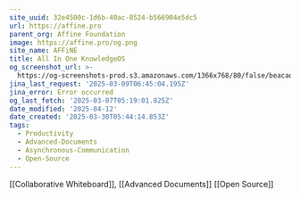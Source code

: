 ```yaml
---
site_uuid: 32e4500c-1d6b-40ac-8524-b566904e5dc5
url: https://affine.pro
parent_org: Affine Foundation
image: https://affine.pro/og.png
site_name: AFFiNE
title: All In One KnowledgeOS
og_screenshot_url: >-
  https://og-screenshots-prod.s3.amazonaws.com/1366x768/80/false/beacad3f444fa77926fe27db0e81be5e8a3e2e77be4fb4fcca12eb781393b5cb.jpeg
jina_last_request: '2025-03-09T06:45:04.195Z'
jina_error: Error occurred
og_last_fetch: '2025-03-07T05:19:01.825Z'
date_modified: '2025-04-12'
date_created: '2025-03-30T05:44:14.853Z'
tags:
  - Productivity
  - Advanced-Documents
  - Asynchronous-Communication
  - Open-Source
---
```





























[[Collaborative Whiteboard]], [[Advanced Documents]]
[[Open Source]]
